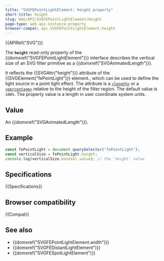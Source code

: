 ```yaml
---
title: "SVGFEPointLightElement: height property"
short-title: height
slug: Web/API/SVGFEPointLightElement/height
page-type: web-api-instance-property
browser-compat: api.SVGFEPointLightElement.height
---
```


{{APIRef("SVG")}}

The **`height`** read-only property of the {{domxref("SVGFEPointLightElement")}} interface describes the vertical size of an SVG filter primitive as a {{domxref("SVGAnimatedLength")}}.

It reflects the {{SVGAttr("height")}} attribute of the {{SVGElement("fePointLight")}} element., which can be used to define the light source in a point light effect. The attribute is a [`<length>`](/en-US/docs/Web/SVG/Content_type#length) or a [`<percentage>`](/en-US/docs/Web/SVG/Content_type#percentage) relative to the height of the filter region. The default value is `100%`. The property value is a length in user coordinate system units.

## Value

An {{domxref("SVGAnimatedLength")}}.

## Example

```js
const fePointLight = document.querySelector("fePointLight");
const verticalSize = fePointLight.height;
console.log(verticalSize.baseVal.value); // the `height` value
```

## Specifications

{{Specifications}}

## Browser compatibility

{{Compat}}

## See also

- {{domxref("SVGFEPointLightElement.width")}}
- {{domxref("SVGFEDistantLightElement")}}
- {{domxref("SVGFESpotLightElement")}}
